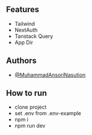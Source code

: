 
## Features

- Tailwind
- NextAuth
- Tanstack Query
- App Dir


## Authors

- [@MuhammadAnsoriNasution](https://github.com/MuhammadAnsoriNasution)

## How to run

- clone project
- set .env from .env-example
- npm i
- npm run dev

